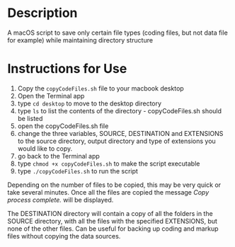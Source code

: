 # Description
A macOS script to save only certain file types (coding files, but not data file for example) while maintaining directory structure

# Instructions for Use

1. Copy the `copyCodeFiles.sh` file to your macbook desktop
1. Open the Terminal app
1. type `cd desktop` to move to the desktop directory
1. type `ls` to list the contents of the directory - copyCodeFiles.sh should be listed 
1. open the copyCodeFiles.sh file 
1. change the three variables, SOURCE, DESTINATION and EXTENSIONS to the source directory, output directory and type of extensions you would like to copy.
1. go back to the Terminal app
1. type `chmod +x copyCodeFiles.sh` to make the script executable
1. type `./copyCodeFiles.sh` to run the script

Depending on the number of files to be copied, this may be very quick or take several minutes. Once all the files are copied the message *Copy process complete.* will be displayed.

The DESTINATION directory will contain a copy of all the folders in the SOURCE directory, with all the files with the specified EXTENSIONS, but none of the other files.  Can be useful for backing up coding and markup files without copying the data sources.
